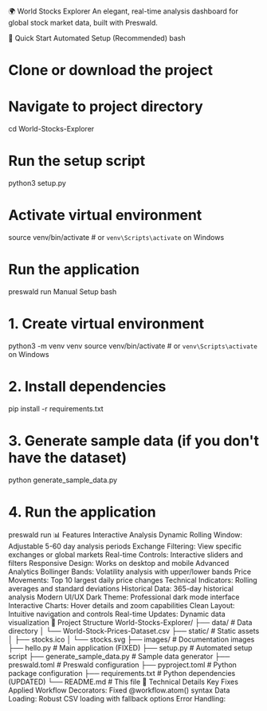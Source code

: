 🌍 World Stocks Explorer
An elegant, real-time analysis dashboard for global stock market data, built with Preswald.



🚀 Quick Start
Automated Setup (Recommended)
bash
# Clone or download the project
# Navigate to project directory
cd World-Stocks-Explorer

# Run the setup script
python3 setup.py

# Activate virtual environment
source venv/bin/activate  # or `venv\Scripts\activate` on Windows

# Run the application
preswald run
Manual Setup
bash
# 1. Create virtual environment
python3 -m venv venv
source venv/bin/activate  # or `venv\Scripts\activate` on Windows

# 2. Install dependencies
pip install -r requirements.txt

# 3. Generate sample data (if you don't have the dataset)
python generate_sample_data.py

# 4. Run the application
preswald run
📊 Features
Interactive Analysis
Dynamic Rolling Window: Adjustable 5-60 day analysis periods
Exchange Filtering: View specific exchanges or global markets
Real-time Controls: Interactive sliders and filters
Responsive Design: Works on desktop and mobile
Advanced Analytics
Bollinger Bands: Volatility analysis with upper/lower bands
Price Movements: Top 10 largest daily price changes
Technical Indicators: Rolling averages and standard deviations
Historical Data: 365-day historical analysis
Modern UI/UX
Dark Theme: Professional dark mode interface
Interactive Charts: Hover details and zoom capabilities
Clean Layout: Intuitive navigation and controls
Real-time Updates: Dynamic data visualization
📁 Project Structure
World-Stocks-Explorer/
├── data/                           # Data directory
│   └── World-Stock-Prices-Dataset.csv
├── static/                         # Static assets
│   ├── stocks.ico
│   └── stocks.svg
├── images/                         # Documentation images
├── hello.py                        # Main application (FIXED)
├── setup.py                        # Automated setup script
├── generate_sample_data.py         # Sample data generator
├── preswald.toml                   # Preswald configuration
├── pyproject.toml                  # Python package configuration
├── requirements.txt                # Python dependencies (UPDATED)
└── README.md                       # This file
🔧 Technical Details
Key Fixes Applied
Workflow Decorators: Fixed @workflow.atom() syntax
Data Loading: Robust CSV loading with fallback options
Error Handling:
